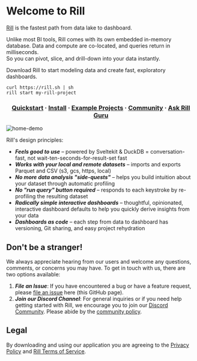 # Welcome to Rill

[Rill](https://docs.rilldata.com/) is the fastest path from data lake to dashboard.

Unlike most BI tools, Rill comes with its own embedded in-memory database. Data and compute are co-located, and queries return in milliseconds.  
So you can pivot, slice, and drill-down into your data instantly.

Download Rill to start modeling data and create fast, exploratory dashboards.

```
curl https://rill.sh | sh
rill start my-rill-project
```

<h3 align="center">
  <a href="https://docs.rilldata.com/home/get-started">Quickstart</a>
  <span> · </span>
  <a href="https://docs.rilldata.com/home/install">Install</a>
  <span> · </span>
  <a href="https://docs.rilldata.com/home/get-started#example-projects">Example Projects</a>
  <span> · </span>
  <a href="https://discord.gg/DJ5qcsxE2m">Community</a>
  <span> · </span>
  <a href="https://gurubase.io/g/rill">Ask Rill Guru</a>
</h3>

![home-demo](https://github.com/rilldata/rill/assets/1181922/1430f272-3fa4-495a-8e45-1bd6fa56f5d2)

Rill's design principles:

- _**Feels good to use**_ – powered by Sveltekit & DuckDB = conversation-fast, not wait-ten-seconds-for-result-set fast
- _**Works with your local and remote datasets**_ – imports and exports Parquet and CSV (s3, gcs, https, local)
- _**No more data analysis "side-quests"**_ – helps you build intuition about your dataset through automatic profiling
- _**No "run query" button required**_ – responds to each keystroke by re-profiling the resulting dataset
- _**Radically simple interactive dashboards**_ – thoughtful, opinionated, interactive dashboard defaults to help you quickly derive insights from your data
- _**Dashboards as code**_ – each step from data to dashboard has versioning, Git sharing, and easy project rehydration

## Don't be a stranger!

We always appreciate hearing from our users and welcome any questions, comments, or concerns you may have. To get in touch with us, there are two options available:

1. _**File an Issue**_: If you have encountered a bug or have a feature request, please [file an issue](https://github.com/rilldata/rill/issues/new/choose) here (this GitHub page).
2. _**Join our Discord Channel**_: For general inquiries or if you need help getting started with Rill, we encourage you to join our [Discord Community](https://bit.ly/3unvA05). Please abide by the [community policy](https://github.com/rilldata/rill/blob/main/COMMUNITY-POLICY.md).

## Legal

By downloading and using our application you are agreeing to the [Privacy Policy](https://www.rilldata.com/legal/privacy) and [Rill Terms of Service](https://www.rilldata.com/legal/tos).
